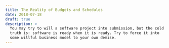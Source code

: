 ```yaml
---
title: The Reality of Budgets and Schedules
date: 2018-07-18
draft: true
description: >
  You may try to will a software project into submission, but the cold
  truth is: software is ready when it is ready. Try to force it into
  some willful business model to your own demise.
---
```

